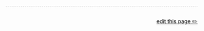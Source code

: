<!--
# /*
# |    Protect your secrets, protect your sensitive data.
# :    Explore VMware Secrets Manager docs at https://vsecm.com/
# </
# <>/  keep your secrets... secret
# >/
# <>/' Copyright 2023-present VMware Secrets Manager contributors.
# >/'  SPDX-License-Identifier: BSD-2-Clause
# */
-->

<p class="github-button" style="text-align: right;margin-top:2em;border-top:1px #ccc dashed;padding-top:2em;">
  <a href="https://github.com/vmware-tanzu/secrets-manager/blob/main/docs/">
    edit this page ✏️ 
  </a>
</p>